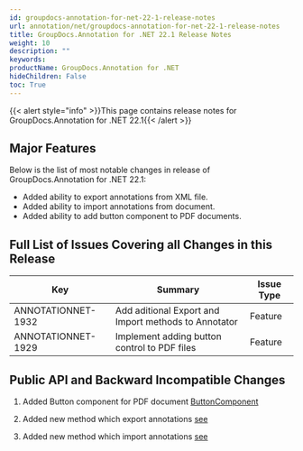 ```yaml
---
id: groupdocs-annotation-for-net-22-1-release-notes
url: annotation/net/groupdocs-annotation-for-net-22-1-release-notes
title: GroupDocs.Annotation for .NET 22.1 Release Notes
weight: 10
description: ""
keywords: 
productName: GroupDocs.Annotation for .NET
hideChildren: False
toc: True
---
```


{{< alert style="info" >}}This page contains release notes for GroupDocs.Annotation for .NET 22.1{{< /alert >}}

## Major Features

Below is the list of most notable changes in release of GroupDocs.Annotation for .NET 22.1:
* Added ability to export annotations from XML file.
* Added ability to import annotations from document.
* Added ability to add button component to PDF documents.


## Full List of Issues Covering all Changes in this Release

| Key | Summary | Issue Type |
| --- | --- | --- |
| ANNOTATIONNET-1932 | Add aditional Export and Import methods to Annotator | Feature |
| ANNOTATIONNET-1929 | Implement adding button control to PDF files | Feature |


## Public API and Backward Incompatible Changes

1. Added Button component for PDF document [ButtonComponent](https://docs.groupdocs.com/annotation/net/add-button-component/)

2. Added new method which export annotations [see](https://docs.groupdocs.com/annotation/net/export-annotations/)

3. Added new method which import annotations [see](https://docs.groupdocs.com/annotation/net/import-annotations/)